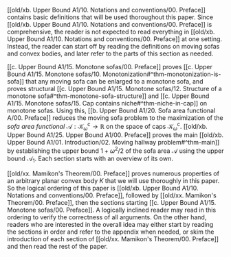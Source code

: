 [[old/xb. Upper Bound A1/10. Notations and conventions/00. Preface]] contains basic definitions that will be used thoroughout this paper. Since [[old/xb. Upper Bound A1/10. Notations and conventions/00. Preface]] is comprehensive, the reader is not expected to read everything in [[old/xb. Upper Bound A1/10. Notations and conventions/00. Preface]] at one setting. Instead, the reader can start off by reading the definitions on moving sofas and convex bodies, and later refer to the parts of this section as needed.

[[c. Upper Bound A1/15. Monotone sofas/00. Preface]] proves [[c. Upper Bound A1/15. Monotone sofas/10. Monotonization#^thm-monotonization-is-sofa]] that any moving sofa can be enlarged to a monotone sofa, and proves structural [[c. Upper Bound A1/15. Monotone sofas/12. Structure of a monotone sofa#^thm-monotone-sofa-structure]] and [[c. Upper Bound A1/15. Monotone sofas/15. Cap contains niche#^thm-niche-in-cap]] on monotone sofas. Using this, [[b. Upper Bound A1/20. Sofa area functional A/00. Preface]] reduces the moving sofa problem to the maximization of the _sofa area functional_ $\mathcal{A} : \mathcal{K}_\omega^\mathrm{c} \to \mathbb{R}$ on the space of caps $\mathcal{K}_\omega^\mathrm{c}$. [[old/xb. Upper Bound A1/25. Upper Bound A1/00. Preface]] proves the main [[old/xb. Upper Bound A1/01. Introduction/02. Moving hallway problem#^thm-main]] by establishing the upper bound $1 + \omega^2/2$ of the sofa area $\mathcal{A}$ using the upper bound $\mathcal{A}_1$. Each section starts with an overview of its own.

[[old/xx. Mamikon's Theorem/00. Preface]] proves numerous properties of an arbitrary planar convex body $K$ that we will use thoroughly in this paper. So the logical ordering of this paper is [[old/xb. Upper Bound A1/10. Notations and conventions/00. Preface]], followed by [[old/xx. Mamikon's Theorem/00. Preface]], then the sections starting [[c. Upper Bound A1/15. Monotone sofas/00. Preface]]. A logically inclined reader may read in this ordering to verify the correctness of all arguments. On the other hand, readers who are interested in the overall idea may either start by reading the sections in order and refer to the appendix when needed, or skim the introduction of each section of [[old/xx. Mamikon's Theorem/00. Preface]] and then read the rest of the paper.